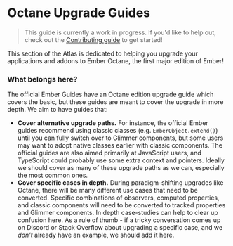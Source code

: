 # Octane Upgrade Guides

> This guide is currently a work in progress. If you'd like to help out, check out the [Contributing guide](../contributing.md) to get started!

This section of the Atlas is dedicated to helping you upgrade your applications and addons to Ember Octane, the first major edition of Ember!

### What belongs here?

The official Ember Guides have an Octane edition upgrade guide which covers the basic, but these guides are meant to cover the upgrade in more depth. We aim to have guides that:

* **Cover alternative upgrade paths.** For instance, the official Ember guides recommend using classic classes \(e.g. `EmberObject.extend()`\) until you can fully switch over to Glimmer components, but some users may want to adopt native classes earlier with classic components. The official guides are also aimed primarily at JavaScript users, and TypeScript could probably use some extra context and pointers. Ideally we should cover as many of these upgrade paths as we can, especially the most common ones.
* **Cover specific cases in depth.** During paradigm-shifting upgrades like Octane, there will be many different use cases that need to be converted. Specific combinations of observers, computed properties, and classic components will need to be converted to tracked properties and Glimmer components. In depth case-studies can help to clear up confusion here. As a rule of thumb - if a tricky conversation comes up on Discord or Stack Overflow about upgrading a specific case, and we _don't_ already have an example, we should add it here.





